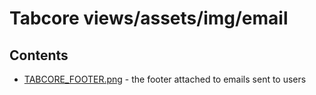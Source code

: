 # Tabcore views/assets/img/email

## Contents

- [TABCORE_FOOTER.png](https://github.com/ccapdev1920T2/s11g5/blob/master/views/assets/img/email/TABCORE_FOOTER.png) - the footer attached to emails sent to users
